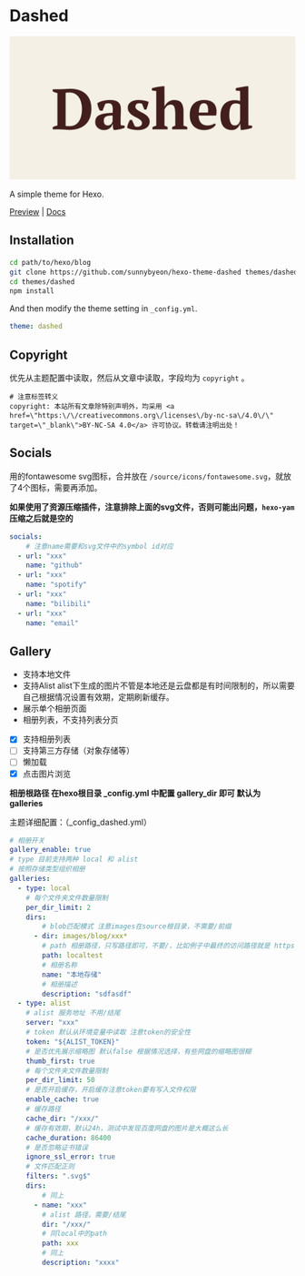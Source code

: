# Dashed

![Dashed Logo](https://raw.githubusercontent.com/sunnybyeon/hexo-theme-dashed/blog/source/cover.svg)

A simple theme for Hexo.

[Preview](https://sunnybyeon.github.io/hexo-theme-dashed) | [Docs](https://sunnybyeon.github.io/hexo-theme-dashed/categories/Documentation)

## Installation

```bash
cd path/to/hexo/blog
git clone https://github.com/sunnybyeon/hexo-theme-dashed themes/dashed
cd themes/dashed
npm install
```

And then modify the theme setting in `_config.yml`.

```YAML _config.yml
theme: dashed
```

## Copyright

优先从主题配置中读取，然后从文章中读取，字段均为 `copyright` 。

```
# 注意标签转义
copyright: 本站所有文章除特别声明外，均采用 <a href=\"https:\/\/creativecommons.org\/licenses\/by-nc-sa\/4.0\/\" target=\"_blank\">BY-NC-SA 4.0</a> 许可协议。转载请注明出处！
```

## Socials
用的fontawesome svg图标，合并放在 `/source/icons/fontawesome.svg`，就放了4个图标，需要再添加。

**如果使用了资源压缩插件，注意排除上面的svg文件，否则可能出问题，`hexo-yam`压缩之后就是空的**

```yml
socials:
    # 注意name需要和svg文件中的symbol id对应
  - url: "xxx"
    name: "github"
  - url: "xxx"
    name: "spotify"
  - url: "xxx"
    name: "bilibili"
  - url: "xxx"
    name: "email"
```

## Gallery

* 支持本地文件
* 支持Alist
  alist下生成的图片不管是本地还是云盘都是有时间限制的，所以需要自己根据情况设置有效期，定期刷新缓存。
* 展示单个相册页面
* 相册列表，不支持列表分页

- [x] 支持相册列表
- [ ] 支持第三方存储（对象存储等）
- [ ] 懒加载
- [x] 点击图片浏览

**相册根路径 在hexo根目录 _config.yml 中配置 gallery_dir 即可 默认为 galleries**

主题详细配置：（_config_dashed.yml）
```yaml
# 相册开关
gallery_enable: true
# type 目前支持两种 local 和 alist
# 按照存储类型组织相册
galleries:
  - type: local
    # 每个文件夹文件数量限制
    per_dir_limit: 2
    dirs:
        # blob匹配模式 注意images在source根目录，不需要/前缀
      - dir: images/blog/xxx*
        # path 相册路径，只写路径即可，不要/，比如例子中最终的访问路径就是 https://xxx.xx/galleries/localtest/
        path: localtest
        # 相册名称
        name: "本地存储"
        # 相册描述
        description: "sdfasdf"
  - type: alist
    # alist 服务地址 不用/结尾
    server: "xxx"
    # token 默认从环境变量中读取 注意token的安全性
    token: "${ALIST_TOKEN}"
    # 是否优先展示缩略图 默认false 根据情况选择，有些网盘的缩略图很糊
    thumb_first: true
    # 每个文件夹文件数量限制
    per_dir_limit: 50
    # 是否开启缓存，开启缓存注意token要有写入文件权限
    enable_cache: true
    # 缓存路径
    cache_dir: "/xxx/"
    # 缓存有效期，默认24h，测试中发现百度网盘的图片是大概这么长
    cache_duration: 86400
    # 是否忽略证书错误
    ignore_ssl_error: true
    # 文件匹配正则
    filters: ".svg$"
    dirs:
        # 同上
      - name: "xxx"
        # alist 路径，需要/结尾
        dir: "/xxx/"
        # 同local中的path
        path: xxx
        # 同上
        description: "xxxx"
```
